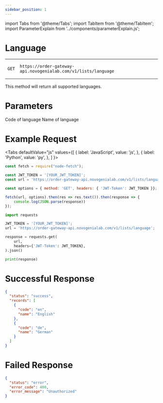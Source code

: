 ```yaml
---
sidebar_position: 1
---
```


import Tabs from '@theme/Tabs';
import TabItem from '@theme/TabItem';
import ParameterExplain from '../components/parameterExplain.js';

# Language

<table>
<tr class="api">
<td class="api">

```text
GET
```

</td>
<td class="api">

```text
https://order-gateway-api.novogenialab.com/v1/lists/language
```

</td>
</tr>
</table>

This method will return all supported languages.

# Parameters

<ParameterExplain parameter="code" typ="string" defaultVal="">
Code of language
</ParameterExplain>

<ParameterExplain parameter="name" typ="string" defaultVal="">
Name of language
</ParameterExplain>

# Example Request

<Tabs
defaultValue="js"
values={[
{ label: 'JavaScript', value: 'js', },
{ label: 'Python', value: 'py', },
]
}>
<TabItem value="js">

```jsx
const fetch = require("node-fetch");

const JWT_TOKEN = '[YOUR_JWT_TOKEN]';
const url = 'https://order-gateway-api.novogenialab.com/v1/lists/language';

const options = { method: 'GET', headers: { 'JWT-Token': JWT_TOKEN }};

fetch(url, options).then(res => res.text()).then(response => {
    console.log(JSON.parse(response))
});
```

</TabItem>
<TabItem value="py">

```py
import requests

JWT_TOKEN = '[YOUR_JWT_TOKEN]';
url = 'https://order-gateway-api.novogenialab.com/v1/lists/language';

response = requests.get(
    url,
    headers={'JWT-Token': JWT_TOKEN},
).json()

print(response)
```

</TabItem>
</Tabs>

# Successful Response

```json
{
  "status": "success",
  "records": [
    {
      "code": "en",
      "name": "English"
    },
    {
      "code": "de",
      "name": "German"
    }
  ]
}
```

# Failed Response

```json
{
  "status": "error",
  "error_code": 400,
  "error_message": "Unauthorized"
}
```